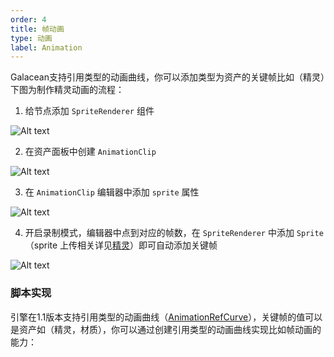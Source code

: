 ```yaml
---
order: 4
title: 帧动画
type: 动画
label: Animation
---
```


Galacean支持引用类型的动画曲线，你可以添加类型为资产的关键帧比如（精灵）下图为制作精灵动画的流程：

1. 给节点添加 `SpriteRenderer` 组件

![Alt text](https://mdn.alipayobjects.com/huamei_3zduhr/afts/img/A*PxdFQKal1JEAAAAAAAAAAAAADsJ_AQ/original)


2. 在资产面板中创建 `AnimationClip`

![Alt text](https://mdn.alipayobjects.com/huamei_3zduhr/afts/img/A*t1KMQb0s8V8AAAAAAAAAAAAADsJ_AQ/original)

3. 在 `AnimationClip` 编辑器中添加 `sprite` 属性

![Alt text](https://mdn.alipayobjects.com/huamei_3zduhr/afts/img/A*yFnYT5-NDFEAAAAAAAAAAAAADsJ_AQ/original)

4. 开启录制模式，编辑器中点到对应的帧数，在 `SpriteRenderer` 中添加 `Sprite` （sprite 上传相关详见[精灵](${docs}graphics-sprite)）即可自动添加关键帧

![Alt text](https://mdn.alipayobjects.com/huamei_3zduhr/afts/img/A*wN9sSYfs2eAAAAAAAAAAAAAADsJ_AQ/original)

### 脚本实现 

引擎在1.1版本支持引用类型的动画曲线（[AnimationRefCurve](${api}core/AnimationRefCurve)），关键帧的值可以是资产如（精灵，材质），你可以通过创建引用类型的动画曲线实现比如帧动画的能力：

<playground src="animation-sprite.ts"></playground>
